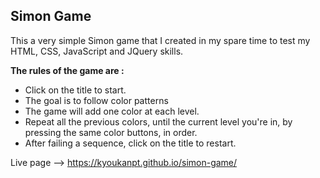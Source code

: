 <h2> Simon Game </h2>

<p>This a very simple Simon game that I created in my spare time to test my HTML, CSS, JavaScript and JQuery skills.</p>

<strong>The rules of the game are :</strong><br>
- Click on the title to start.
- The goal is to follow color patterns
- The game will add one color at each level. 
- Repeat all the previous colors, until the current level you're in, by pressing the same color buttons, in order.
- After failing a sequence, click on the title to restart.

Live page --> https://kyoukanpt.github.io/simon-game/
